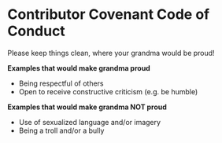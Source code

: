 # Contributor Covenant Code of Conduct

Please keep things clean, where your grandma would be proud!

**Examples that would make grandma proud**

- Being respectful of others
- Open to receive constructive criticism (e.g. be humble)

**Examples that would make grandma NOT proud**

- Use of sexualized language and/or imagery
- Being a troll and/or a bully